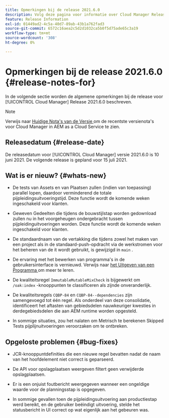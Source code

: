 ```yaml
---
title: Opmerkingen bij de release 2021.6.0
description: Volg deze pagina voor informatie over Cloud Manager Release 2021.6.0
feature: Release Information
exl-id: 01449ad2-4c5a-40d7-89ab-43b1a762fad3
source-git-commit: 6572c16aea2c5d2d1032ca5b0f5d75ade65c3a19
workflow-type: tm+mt
source-wordcount: '308'
ht-degree: 0%

---
```


# Opmerkingen bij de release 2021.6.0 {#release-notes-for}

In de volgende sectie worden de algemene opmerkingen bij de release voor [!UICONTROL Cloud Manager] Release 2021.6.0 beschreven.

>[!NOTE]
>Verwijs naar [ Huidige Nota&#39;s van de Versie ](https://experienceleague.adobe.com/docs/experience-manager-cloud-service/onboarding/getting-access/release-notes-cloud-manager/release-notes-cm-current.html?lang=en#getting-access) om de recentste versienota&#39;s voor Cloud Manager in AEM as a Cloud Service te zien.

## Releasedatum {#release-date}

De releasedatum voor [!UICONTROL Cloud Manager] versie 2021.6.0 is 10 juni 2021.
De volgende release is gepland voor 15 juli 2021.

## Wat is er nieuw? {#whats-new}

* De tests van Assets en van Plaatsen zullen (indien van toepassing) parallel lopen, daardoor verminderend de totale pijpleidingsuitvoeringstijd. Deze functie wordt de komende weken ingeschakeld voor klanten.

* Geweven Gedeelten die tijdens de bouwstijlstap worden gedownload zullen nu in het voorgeheugen ondergebracht tussen pijpleidinguitvoeringen worden. Deze functie wordt de komende weken ingeschakeld voor klanten.

* De standaardnaam van de vertakking die tijdens zowel het maken van een project als in de standaard-push-opdracht via de werkstromen voor het beheren van de it wordt gebruikt, is gewijzigd in `main` .

* De ervaring met het bewerken van programma&#39;s in de gebruikersinterface is vernieuwd. Verwijs naar [ het Uitgeven van een Programma ](/help/getting-started/program-setup.md#editing-program) om meer te leren.

* De kwaliteitsregel `ImmutableMutableMixCheck` is bijgewerkt om `/oak:index` -knooppunten te classificeren als zijnde onveranderlijk.

* De kwaliteitsregels `CQBP-84` en `CQBP-84--dependencies` zijn samengevoegd tot één regel. Als onderdeel van deze consolidatie, identificeert het aftasten van gebiedsdelen nauwkeuriger kwesties in derdegebiedsdelen die aan AEM runtime worden opgesteld.

* In sommige situaties, zou het nalaten om Metrisch te berekenen Skipped Tests pijplijnuitvoeringen veroorzaken om te ontbreken.

## Opgeloste problemen {#bug-fixes}

* JCR-knooppuntdefinities die een nieuwe regel bevatten nadat de naam van het hoofdelement niet correct is geparseerd.

* De API voor opslagplaatsen weergeven filtert geen verwijderde opslagplaatsen.

* Er is een onjuist foutbericht weergegeven wanneer een ongeldige waarde voor de planningsstap is opgegeven.

* In sommige gevallen toen de pijpleidingsuitvoering aan productiestap werd bereikt, en de gebruiker beëindigt uitvoering, stelde het statusbericht in UI correct op wat eigenlijk aan het gebeuren was.
